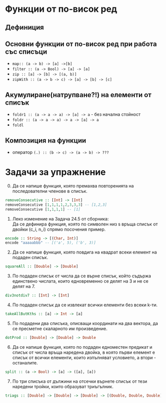# Функции от по-висок ред

## Дефиниция

## Основни функции от по-висок ред при работа със списъци
- ```map:: (a -> b) -> [a] ->[b]```
- ```filter :: (a -> Bool) -> [a] -> [a]```
- ```zip :: [a] -> [b] -> [(a, b)]```
- ```zipWith :: (a -> b -> c) -> [a] -> [b] -> [c]```

## Акумулиране(натрупване?!) на елементи от списък
- ```foldr1 :: (a -> a -> a) -> [a] -> a``` - без начална стойност
- ```foldr :: (a -> a -> a) -> а -> [a] -> a```
- ```foldl```

## Композиция на функции
- оператор ```(.) :: (b -> c) -> (a -> b) -> ???```


# Задачи за упражнение

0) Да се напише функция, която премахва повторенията на последователни членове в списък.
```haskell
removeConsecutive :: [Int] -> [Int]
removeConsecutive [1,1,1,1,2,3,3,3] -- [1,2,3]
removeConsecutive [1,1,1,1] -- [1]
```

1) Леко изменение на Задача 24.5 от сборника:  
Да се дефинира функция, която по символен низ s връща
списък от двойки (c_i, n_i) спрямо посочения пример.
```haskell
encode :: String -> [(Char, Int)]
encode "aaaaabbb" -- [('a', 5), ('b', 3)]
```

2) Да се напише функция, която повдига на квадрат всеки елемент на подаден списък.
```haskell
squareAll :: [Double] -> [Double]
```

3) По подаден списък от числа да се върне списък, който съдържа единствено числата, които едновременно се делят на 3 и не се делят на 7.
```haskell
div3notdiv7 :: [Int] -> [Int]
```

4) По подаден списък да се извлекат всички елементи без всеки k-ти.
```haskell
takeAllButKths :: [a] -> Int -> [a]
```

5) По подадени два списъка, описващи координати на два вектора, да се пресметне скаларното им произведение.
```haskell
dotProd :: [Double] -> [Double] -> Double
```

6) Да се напише функция, която по подаден едноместен предикат и списък от числа връща наредена двойка, в която първи елемент е списък от всички елементи, които изпълняват условието, а втори - останалите.
```haskell
split :: (a -> Bool) -> [a] -> ([a], [a])
```

7) По три списъка от дължини на отсечки върнете списък от тези наредени тройки, които образуват триъгълник.
```haskell
triags :: [Double] -> [Double] -> [Double] -> [(Double, Double, Double)]
```
